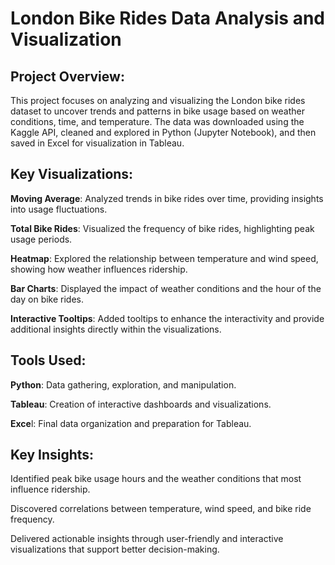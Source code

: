 # London Bike Rides Data Analysis and Visualization

## Project Overview:
This project focuses on analyzing and visualizing the London bike rides dataset to uncover trends and patterns in bike usage based on weather conditions, time, and temperature. The data was downloaded using the Kaggle API, cleaned and explored in Python (Jupyter Notebook), and then saved in Excel for visualization in Tableau.

## Key Visualizations:

**Moving Average**: Analyzed trends in bike rides over time, providing insights into usage fluctuations.

**Total Bike Rides**: Visualized the frequency of bike rides, highlighting peak usage periods.

**Heatmap**: Explored the relationship between temperature and wind speed, showing how weather influences ridership.

**Bar Charts**: Displayed the impact of weather conditions and the hour of the day on bike rides.

**Interactive Tooltips**: Added tooltips to enhance the interactivity and provide additional insights directly within the visualizations.

## Tools Used:

**Python**: Data gathering, exploration, and manipulation.

**Tableau**: Creation of interactive dashboards and visualizations.

**Exce**l: Final data organization and preparation for Tableau.

## Key Insights:

Identified peak bike usage hours and the weather conditions that most influence ridership.

Discovered correlations between temperature, wind speed, and bike ride frequency.

Delivered actionable insights through user-friendly and interactive visualizations that support better decision-making.
